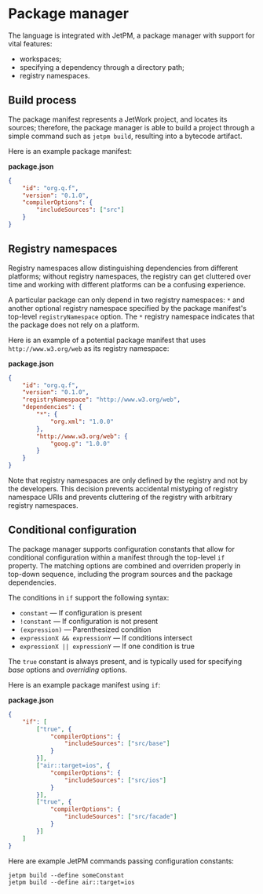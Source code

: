 # Package manager

The language is integrated with JetPM, a package manager with support for vital features:

* workspaces;
* specifying a dependency through a directory path;
* registry namespaces.

## Build process

The package manifest represents a JetWork project, and locates its sources; therefore, the package manager is able to build a project through a simple command such as `jetpm build`, resulting into a bytecode artifact.

Here is an example package manifest:

**package.json**

```json
{
    "id": "org.q.f",
    "version": "0.1.0",
    "compilerOptions": {
        "includeSources": ["src"]
    }
}
```

## Registry namespaces

Registry namespaces allow distinguishing dependencies from different platforms; without registry namespaces, the registry can get cluttered over time and working with different platforms can be a confusing experience.

A particular package can only depend in two registry namespaces: `*` and another optional registry namespace specified by the package manifest's top-level `registryNamespace` option. The `*` registry namespace indicates that the package does not rely on a platform.

Here is an example of a potential package manifest that uses `http://www.w3.org/web` as its registry namespace:

**package.json**

```json
{
    "id": "org.q.f",
    "version": "0.1.0",
    "registryNamespace": "http://www.w3.org/web",
    "dependencies": {
        "*": {
            "org.xml": "1.0.0"
        },
        "http://www.w3.org/web": {
            "goog.g": "1.0.0"
        }
    }
}
```

Note that registry namespaces are only defined by the registry and not by the developers. This decision prevents accidental mistyping of registry namespace URIs and prevents cluttering of the registry with arbitrary registry namespaces.

## Conditional configuration

The package manager supports configuration constants that allow for conditional configuration within a manifest through the top-level `if` property. The matching options are combined and overriden properly in top-down sequence, including the program sources and the package dependencies.

The conditions in `if` support the following syntax:

* `constant` — If configuration is present
* `!constant` — If configuration is not present
* `(expression)` — Parenthesized condition
* `expressionX && expressionY` — If conditions intersect
* `expressionX || expressionY` — If one condition is true

The `true` constant is always present, and is typically used for specifying *base* options and *overriding* options.

Here is an example package manifest using `if`:

**package.json**

```json
{
    "if": [
        ["true", {
            "compilerOptions": {
                "includeSources": ["src/base"]
            }
        }],
        ["air::target=ios", {
            "compilerOptions": {
                "includeSources": ["src/ios"]
            }
        }],
        ["true", {
            "compilerOptions": {
                "includeSources": ["src/facade"]
            }
        }]
    ]
}
```

Here are example JetPM commands passing configuration constants:

```plain
jetpm build --define someConstant
jetpm build --define air::target=ios
```
